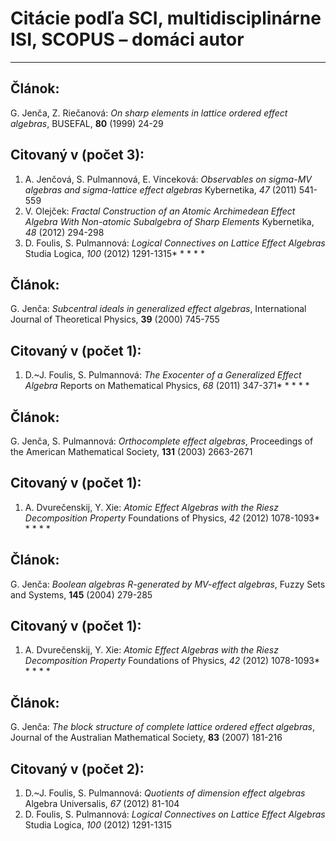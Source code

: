 Citácie podľa SCI, multidisciplinárne ISI, SCOPUS – domáci autor
=================
* * * * *

Článok:
-------

G. Jenča, Z. Riečanová:
*On sharp elements in lattice ordered effect algebras*,
BUSEFAL,
**80**
(1999)
24-29

Citovaný v (počet 3):
----------------------------------------------


1. A. Jenčová, S. Pulmannová, E. Vinceková: *Observables on sigma-MV algebras and sigma-lattice effect algebras*
   Kybernetika,
   *47*
   (2011)
   541-559
1. V. Olejček: *Fractal Construction of an Atomic Archimedean Effect Algebra With Non-atomic Subalgebra of Sharp Elements*
   Kybernetika,
   *48*
   (2012)
   294-298
1. D. Foulis, S. Pulmannová: *Logical Connectives on Lattice Effect Algebras*
   Studia Logica,
   *100*
   (2012)
   1291-1315* * * * *

Článok:
-------

G. Jenča:
*Subcentral ideals in generalized effect algebras*,
International Journal of Theoretical Physics,
**39**
(2000)
745-755

Citovaný v (počet 1):
----------------------------------------------


1. D.~J. Foulis, S. Pulmannová: *The Exocenter of a Generalized Effect Algebra*
   Reports on Mathematical Physics,
   *68*
   (2011)
   347-371* * * * *

Článok:
-------

G. Jenča, S. Pulmannová:
*Orthocomplete effect algebras*,
Proceedings of the American Mathematical Society,
**131**
(2003)
2663-2671

Citovaný v (počet 1):
----------------------------------------------


1. A. Dvurečenskij, Y. Xie: *Atomic Effect Algebras with the Riesz Decomposition Property*
   Foundations of Physics,
   *42*
   (2012)
   1078-1093* * * * *

Článok:
-------

G. Jenča:
*Boolean algebras R-generated by MV-effect algebras*,
Fuzzy Sets and Systems,
**145**
(2004)
279-285

Citovaný v (počet 1):
----------------------------------------------


1. A. Dvurečenskij, Y. Xie: *Atomic Effect Algebras with the Riesz Decomposition Property*
   Foundations of Physics,
   *42*
   (2012)
   1078-1093* * * * *

Článok:
-------

G. Jenča:
*The block structure of complete lattice ordered effect algebras*,
Journal of the Australian Mathematical Society,
**83**
(2007)
181-216

Citovaný v (počet 2):
----------------------------------------------


1. D.~J. Foulis, S. Pulmannová: *Quotients of dimension effect algebras*
   Algebra Universalis,
   *67*
   (2012)
   81-104
1. D. Foulis, S. Pulmannová: *Logical Connectives on Lattice Effect Algebras*
   Studia Logica,
   *100*
   (2012)
   1291-1315
